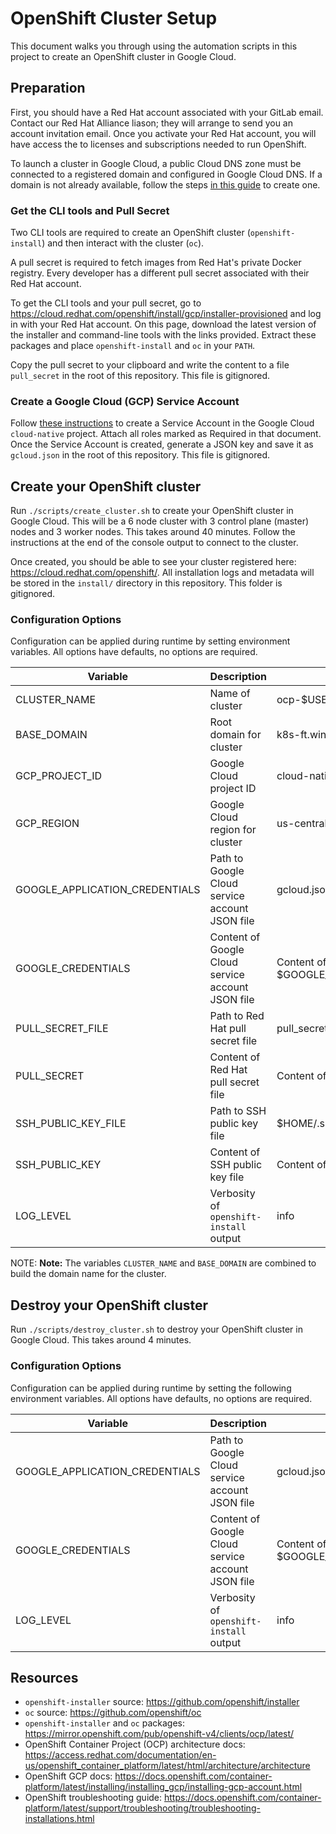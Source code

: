 # OpenShift Cluster Setup

This document walks you through using the automation scripts in this project to create an OpenShift cluster in Google Cloud.

## Preparation

First, you should have a Red Hat account associated with your GitLab email.
Contact our Red Hat Alliance liason; they will arrange to send you an account invitation email. Once you activate your Red Hat account, you will have access the to licenses and subscriptions needed to run OpenShift.

To launch a cluster in Google Cloud, a public Cloud DNS zone must be connected to a registered domain and configured in Google Cloud DNS. If a domain is not already available, follow the steps [in this guide](https://github.com/openshift/installer/blob/master/docs/user/gcp/dns.md) to create one.

### Get the CLI tools and Pull Secret

Two CLI tools are required to create an OpenShift cluster (`openshift-install`) and then interact with the cluster (`oc`).

A pull secret is required to fetch images from Red Hat's private Docker registry.
Every developer has a different pull secret associated with their Red Hat account.

To get the CLI tools and your pull secret, go to https://cloud.redhat.com/openshift/install/gcp/installer-provisioned and log in with your Red Hat account.
On this page, download the latest version of the installer and command-line tools with the links provided. Extract these packages and place `openshift-install` and `oc` in your `PATH`.

Copy the pull secret to your clipboard and write the content to a file `pull_secret` in the root of this repository. This file is gitignored.

### Create a Google Cloud (GCP) Service Account

Follow [these instructions](https://docs.openshift.com/container-platform/4.5/installing/installing_gcp/installing-gcp-account.html#installation-gcp-service-account_installing-gcp-account) to create a Service Account in the Google Cloud `cloud-native` project. Attach all roles marked as Required in that document.
Once the Service Account is created, generate a JSON key and save it as `gcloud.json` in the root of this repository. This file is gitignored.

## Create your OpenShift cluster

Run `./scripts/create_cluster.sh` to create your OpenShift cluster in Google Cloud.
This will be a 6 node cluster with 3 control plane (master) nodes and 3 worker nodes. This takes around 40 minutes. Follow the instructions at the end of the console output to connect to the cluster.

Once created, you should be able to see your cluster registered here: https://cloud.redhat.com/openshift/. All installation logs and metadata will be stored in the `install/` directory in this repository. This folder is gitignored.

### Configuration Options

Configuration can be applied during runtime by setting environment variables. All options have defaults, no options are required.

|Variable|Description|Default|
|-|-|-|
|CLUSTER_NAME|Name of cluster|ocp-$USER|
|BASE_DOMAIN|Root domain for cluster|k8s-ft.win|
|GCP_PROJECT_ID|Google Cloud project ID|cloud-native-182609|
|GCP_REGION|Google Cloud region for cluster|us-central1|
|GOOGLE_APPLICATION_CREDENTIALS|Path to Google Cloud service account JSON file|gcloud.json|
|GOOGLE_CREDENTIALS|Content of Google Cloud service account JSON file|Content of $GOOGLE_APPLICATION_CREDENTIALS|
|PULL_SECRET_FILE|Path to Red Hat pull secret file|pull_secret|
|PULL_SECRET|Content of Red Hat pull secret file|Content of $PULL_SECRET_FILE|
|SSH_PUBLIC_KEY_FILE|Path to SSH public key file|$HOME/.ssh/id_rsa.pub|
|SSH_PUBLIC_KEY|Content of SSH public key file|Content of $SSH_PUBLIC_KEY_FILE|
|LOG_LEVEL|Verbosity of `openshift-install` output|info|

NOTE: **Note:**
The variables `CLUSTER_NAME` and `BASE_DOMAIN` are combined to build the domain name for the cluster.

## Destroy your OpenShift cluster

Run `./scripts/destroy_cluster.sh` to destroy your OpenShift cluster in Google Cloud. This takes around 4 minutes.

### Configuration Options

Configuration can be applied during runtime by setting the following environment variables. All options have defaults, no options are required.

|Variable|Description|Default|
|-|-|-|
|GOOGLE_APPLICATION_CREDENTIALS|Path to Google Cloud service account JSON file|gcloud.json|
|GOOGLE_CREDENTIALS|Content of Google Cloud service account JSON file|Content of $GOOGLE_APPLICATION_CREDENTIALS|
|LOG_LEVEL|Verbosity of `openshift-install` output|info|

## Resources

- `openshift-installer` source: https://github.com/openshift/installer
- `oc` source: https://github.com/openshift/oc
- `openshift-installer` and `oc` packages: https://mirror.openshift.com/pub/openshift-v4/clients/ocp/latest/
- OpenShift Container Project (OCP) architecture docs: https://access.redhat.com/documentation/en-us/openshift_container_platform/latest/html/architecture/architecture
- OpenShift GCP docs: https://docs.openshift.com/container-platform/latest/installing/installing_gcp/installing-gcp-account.html
- OpenShift troubleshooting guide: https://docs.openshift.com/container-platform/latest/support/troubleshooting/troubleshooting-installations.html
